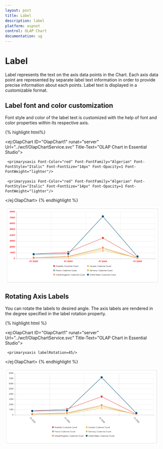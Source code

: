 ```yaml
---
layout: post
title: Label
description: label
platform: aspnet
control: OLAP Chart
documentation: ug
---
```


# Label

Label represents the text on the axis data points in the Chart. Each axis data point are represented by separate label text information in order to provide precise information about each points. Label text is displayed in a customizable format.

## Label font and color customization 

Font style and color of the label text is customized with the help of font and color properties within its respective axis.


{% highlight html%}


<ej:OlapChart ID="OlapChart1" runat="server" Url="../wcf/OlapChartService.svc" Title-Text="OLAP Chart in Essential Studio">

     <primaryxaxis Font-Color="red" Font-FontFamily="Algerian" Font-FontStyle="Italic" Font-FontSize="14px" Font-Opacity=1 Font-FontWeight="lighter"/>

     <primaryyaxis Font-Color="red" Font-FontFamily="Algerian" Font-FontStyle="Italic" Font-FontSize="14px" Font-Opacity=1 Font-FontWeight="lighter"/>

</ej:OlapChart>
{% endhighlight %}




![C:/Users/Tamilarasu .M/Pictures/document/Chart/Label font-color.png](Label_images/Label_img1.png) 



## Rotating Axis Labels

You can rotate the labels to desired angle. The axis labels are rendered in the degree specified in the label rotation property.


{% highlight html %}


<ej:OlapChart ID="OlapChart1" runat="server" Url="../wcf/OlapChartService.svc" Title-Text="OLAP Chart in Essential Studio">

     <primaryxaxis labelRotation=45/>

</ej:OlapChart>
{% endhighlight %}


![C:/Users/Tamilarasu .M/Pictures/document/Chart/lable rotation.png](Label_images/Label_img2.png) 



